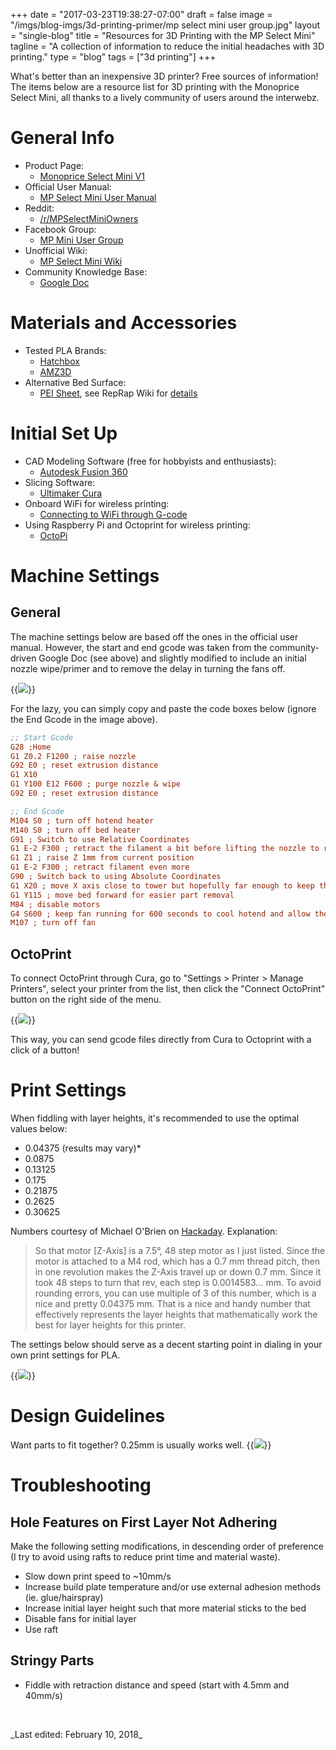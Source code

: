 +++
date = "2017-03-23T19:38:27-07:00"
draft = false
image = "/imgs/blog-imgs/3d-printing-primer/mp select mini user group.jpg"
layout = "single-blog"
title = "Resources for 3D Printing with the MP Select Mini"
tagline = "A collection of information to reduce the initial headaches with 3D printing."
type = "blog"
tags = ["3d printing"]
+++

What's better than an inexpensive 3D printer? Free sources of information! The items below are a resource list for 3D printing with the Monoprice Select Mini, all thanks to a lively community of users around the interwebz.

# General Info
* Product Page: 
    * [Monoprice Select Mini V1](https://www.monoprice.com/product?p_id=15365)
* Official User Manual:
    * [MP Select Mini User Manual](/imgs/blog-imgs/3d-printing-primer/15365_Manual_170509.pdf)
* Reddit: 
    * [/r/MPSelectMiniOwners](https://www.reddit.com/r/MPSelectMiniOwners/)
* Facebook Group: 
    * [MP Mini User Group](https://www.facebook.com/groups/1717306548519045/)
* Unofficial Wiki: 
    * [MP Select Mini Wiki](http://mpselectmini.com/start)
* Community Knowledge Base:
    * [Google Doc](https://docs.google.com/document/d/1HJaLIcUD4oiIUYu6In7Bxf7WxAOiT3n48RvOe5pvSHk/edit)

# Materials and Accessories
* Tested PLA Brands:
    * [Hatchbox](https://www.amazon.ca/s/ref=bl_dp_s_web_3006902011?ie=UTF8&node=3006902011&field-brandtextbin=HATCHBOX)
    * [AMZ3D](https://www.amazon.ca/s/ref=bl_dp_s_web_667823011?ie=UTF8&node=667823011&field-brandtextbin=AMZ3D)
* Alternative Bed Surface:
    * [PEI Sheet](https://www.amazon.ca/gp/product/B0013HKZTA/ref=oh_aui_detailpage_o00_s00?ie=UTF8&psc=1), see RepRap Wiki for [details](http://reprap.org/wiki/PEI_build_surface)

# Initial Set Up
* CAD Modeling Software (free for hobbyists and enthusiasts):
    * [Autodesk Fusion 360](https://www.autodesk.com/products/fusion-360/overview)
* Slicing Software: 
    * [Ultimaker Cura](https://ultimaker.com/en/products/cura-software)
* Onboard WiFi for wireless printing:
    * [Connecting to WiFi through G-code](http://mpselectmini.com/wifi/g-code_file)
* Using Raspberry Pi and Octoprint for wireless printing:
    * [OctoPi](http://octoprint.org/download/)

# Machine Settings

## General

The machine settings below are based off the ones in the official user manual. However, the start and end gcode was taken from the community-driven Google Doc (see above) and slightly modified to include an initial nozzle wipe/primer and to remove the delay in turning the fans off.

{{<img caption="Machine settings for MP Select Mini." src="/imgs/blog-imgs/3d-printing-primer/machine settings.PNG" >}}

For the lazy, you can simply copy and paste the code boxes below (ignore the End Gcode in the image above).

```ini
;; Start Gcode
G28 ;Home
G1 Z0.2 F1200 ; raise nozzle
G92 E0 ; reset extrusion distance
G1 X10
G1 Y100 E12 F600 ; purge nozzle & wipe
G92 E0 ; reset extrusion distance
```

```ini
;; End Gcode
M104 S0 ; turn off hotend heater
M140 S0 ; turn off bed heater
G91 ; Switch to use Relative Coordinates
G1 E-2 F300 ; retract the filament a bit before lifting the nozzle to release some of the pressure
G1 Z1 ; raise Z 1mm from current position
G1 E-2 F300 ; retract filament even more
G90 ; Switch back to using Absolute Coordinates
G1 X20 ; move X axis close to tower but hopefully far enough to keep the fan from rattling
G1 Y115 ; move bed forward for easier part removal
M84 ; disable motors
G4 S600 ; keep fan running for 600 seconds to cool hotend and allow the fan to be turned off
M107 ; turn off fan
```

## OctoPrint

To connect OctoPrint through Cura, go to "Settings > Printer > Manage Printers", select your printer from the list, then click the "Connect OctoPrint" button on the right side of the menu. 

{{<img caption="Setting up OctoPrint through Cura." src="/imgs/blog-imgs/3d-printing-primer/octopi settings.png" >}}

This way, you can send gcode files directly from Cura to Octoprint with a click of a button!

# Print Settings

 When fiddling with layer heights, it's recommended to use the optimal values below: 

* 0.04375 (results may vary)*
* 0.0875
* 0.13125
* 0.175
* 0.21875
* 0.2625
* 0.30625

Numbers courtesy of Michael O'Brien on [Hackaday](https://hackaday.io/project/12696-monoprice-select-mini-electro-mechanical-upgrades). Explanation:

> So that motor [Z-Axis] is a 7.5°, 48 step motor as I just listed. Since the motor is attached to a M4 rod, which has a 0.7 mm thread pitch, then in one revolution makes the Z-Axis travel up or down 0.7 mm. Since it took 48 steps to turn that rev, each step is 0.0014583... mm. To avoid rounding errors, you can use multiple of 3 of this number, which is a nice and pretty 0.04375 mm. That is a nice and handy number that effectively represents the layer heights that mathematically work the best for layer heights for this printer. 

The settings below should serve as a decent starting point in dialing in your own print settings for PLA.

{{<img caption="PLA material settings." src="/imgs/blog-imgs/3d-printing-primer/pla-settings.png" >}}

# Design Guidelines
Want parts to fit together? 0.25mm is usually works well.
{{<img caption="For mating parts, a general guideline of 0.25mm is sufficient." src="/imgs/blog-imgs/3d-printing-primer/tolerance.png" >}}

# Troubleshooting
## Hole Features on First Layer Not Adhering
Make the following setting modifications, in descending order of preference (I try to avoid using rafts to reduce print time and material waste).

+ Slow down print speed to ~10mm/s
+ Increase build plate temperature and/or use external adhesion methods (ie. glue/hairspray)
+ Increase initial layer height such that more material sticks to the bed
+ Disable fans for initial layer
+ Use raft

## Stringy Parts
+ Fiddle with retraction distance and speed (start with 4.5mm and 40mm/s)

<br>
<p class="text-right">_Last edited: February 10, 2018_</p>